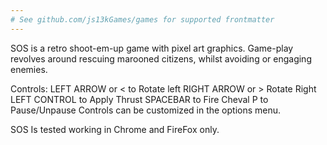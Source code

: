 ```yaml
---
# See github.com/js13kGames/games for supported frontmatter
---
```

SOS is a retro shoot-em-up game with pixel art graphics. Game-play revolves around rescuing marooned citizens, whilst avoiding or engaging enemies.

Controls:
LEFT ARROW or < to Rotate left
RIGHT ARROW or > Rotate Right
LEFT CONTROL to Apply Thrust
SPACEBAR to Fire Cheval
P to Pause/Unpause
Controls can be customized in the options menu.

SOS Is tested working in Chrome and FireFox only.